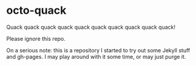 # octo-quack
Quack quack quack quack quack quack quack quack quack quack!

Please ignore this repo.

On a serious note: this is a repository I started to try out some Jekyll stuff and gh-pages.
I may play around with it some time, or may just purge it.
